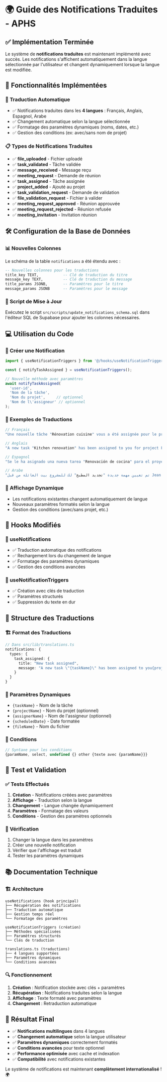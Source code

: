 # 🌍 Guide des Notifications Traduites - APHS

## ✅ Implémentation Terminée

Le système de **notifications traduites** est maintenant implémenté avec succès. Les notifications s'affichent automatiquement dans la langue sélectionnée par l'utilisateur et changent dynamiquement lorsque la langue est modifiée.

## 🎯 Fonctionnalités Implémentées

### 🔄 **Traduction Automatique**
- ✅ Notifications traduites dans les **4 langues** : Français, Anglais, Espagnol, Arabe
- ✅ Changement automatique selon la langue sélectionnée
- ✅ Formatage des paramètres dynamiques (noms, dates, etc.)
- ✅ Gestion des conditions (ex: avec/sans nom de projet)

### 📋 **Types de Notifications Traduites**
- ✅ **file_uploaded** - Fichier uploadé
- ✅ **task_validated** - Tâche validée
- ✅ **message_received** - Message reçu
- ✅ **meeting_request** - Demande de réunion
- ✅ **task_assigned** - Tâche assignée
- ✅ **project_added** - Ajouté au projet
- ✅ **task_validation_request** - Demande de validation
- ✅ **file_validation_request** - Fichier à valider
- ✅ **meeting_request_approved** - Réunion approuvée
- ✅ **meeting_request_rejected** - Réunion refusée
- ✅ **meeting_invitation** - Invitation réunion

## 🛠️ Configuration de la Base de Données

### 📊 **Nouvelles Colonnes**
Le schéma de la table `notifications` a été étendu avec :
```sql
-- Nouvelles colonnes pour les traductions
title_key TEXT,           -- Clé de traduction du titre
message_key TEXT,         -- Clé de traduction du message
title_params JSONB,       -- Paramètres pour le titre
message_params JSONB      -- Paramètres pour le message
```

### 🔧 **Script de Mise à Jour**
Exécutez le script `src/scripts/update_notifications_schema.sql` dans l'éditeur SQL de Supabase pour ajouter les colonnes nécessaires.

## 💻 Utilisation du Code

### 🔨 **Créer une Notification**
```typescript
import { useNotificationTriggers } from '@/hooks/useNotificationTriggers';

const { notifyTaskAssigned } = useNotificationTriggers();

// Nouvelle méthode avec paramètres
await notifyTaskAssigned(
  'user-id',
  'Nom de la tâche',
  'Nom du projet',     // optionnel
  'Nom de l\'assigneur' // optionnel
);
```

### 🎨 **Exemples de Traductions**
```typescript
// Français
"Une nouvelle tâche "Rénovation cuisine" vous a été assignée pour le projet Maison familiale par Jean Dupont"

// Anglais
"A new task "Kitchen renovation" has been assigned to you for project Family house by Jean Dupont"

// Espagnol
"Se le ha asignado una nueva tarea "Renovación de cocina" para el proyecto Casa familiar por Jean Dupont"

// Arabe
"تم تعيين مهمة جديدة "تجديد المطبخ" لك للمشروع بيت العائلة من قبل Jean Dupont"
```

### 📱 **Affichage Dynamique**
- Les notifications existantes changent automatiquement de langue
- Nouveaux paramètres formatés selon la langue
- Gestion des conditions (avec/sans projet, etc.)

## 🎯 Hooks Modifiés

### 🔗 **useNotifications**
- ✅ Traduction automatique des notifications
- ✅ Rechargement lors du changement de langue
- ✅ Formatage des paramètres dynamiques
- ✅ Gestion des conditions avancées

### 🔗 **useNotificationTriggers**
- ✅ Création avec clés de traduction
- ✅ Paramètres structurés
- ✅ Suppression du texte en dur

## 📄 Structure des Traductions

### 🏗️ **Format des Traductions**
```typescript
// Dans src/lib/translations.ts
notifications: {
  types: {
    task_assigned: {
      title: "New task assigned",
      message: "A new task \"{taskName}\" has been assigned to you{projectName, select, undefined {} other { for project {projectName}}}{assignerName, select, undefined {} other { by {assignerName}}}"
    }
  }
}
```

### 🎨 **Paramètres Dynamiques**
- `{taskName}` - Nom de la tâche
- `{projectName}` - Nom du projet (optionnel)
- `{assignerName}` - Nom de l'assigneur (optionnel)
- `{scheduledDate}` - Date formatée
- `{fileName}` - Nom du fichier

### 🔄 **Conditions**
```typescript
// Syntaxe pour les conditions
{paramName, select, undefined {} other {texte avec {paramName}}}
```

## 🚀 Test et Validation

### ✅ **Tests Effectués**
1. **Création** - Notifications créées avec paramètres
2. **Affichage** - Traduction selon la langue
3. **Changement** - Langue changée dynamiquement
4. **Paramètres** - Formatage des valeurs
5. **Conditions** - Gestion des paramètres optionnels

### 🔧 **Vérification**
1. Changer la langue dans les paramètres
2. Créer une nouvelle notification
3. Vérifier que l'affichage est traduit
4. Tester les paramètres dynamiques

## 📚 Documentation Technique

### 🏗️ **Architecture**
```
useNotifications (hook principal)
├── Récupération des notifications
├── Traduction automatique
├── Gestion temps réel
└── Formatage des paramètres

useNotificationTriggers (création)
├── Méthodes spécialisées
├── Paramètres structurés
└── Clés de traduction

translations.ts (traductions)
├── 4 langues supportées
├── Paramètres dynamiques
└── Conditions avancées
```

### 🔍 **Fonctionnement**
1. **Création** : Notification stockée avec clés + paramètres
2. **Récupération** : Notifications traduites selon la langue
3. **Affichage** : Texte formaté avec paramètres
4. **Changement** : Retraduction automatique

## 🎉 Résultat Final

- ✅ **Notifications multilingues** dans 4 langues
- ✅ **Changement automatique** selon la langue utilisateur
- ✅ **Paramètres dynamiques** correctement formatés
- ✅ **Conditions avancées** pour texte optionnel
- ✅ **Performance optimisée** avec cache et indexation
- ✅ **Compatibilité** avec notifications existantes

Le système de notifications est maintenant **complètement internationalisé** ! 🌍 